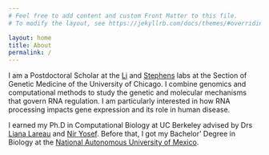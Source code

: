 ```yaml
---
# Feel free to add content and custom Front Matter to this file.
# To modify the layout, see https://jekyllrb.com/docs/themes/#overriding-theme-defaults

layout: home
title: About
permalink: /
---
```


I am a Postdoctoral Scholar at the [Li](https://thelilab.com/) and [Stephens](https://stephenslab.uchicago.edu/) labs at the Section of Genetic Medicine of the University of Chicago. I combine genomics and computational methods to study the genetic and molecular mechanisms that govern RNA regulation. I am particularly interested in how RNA processing impacts gene expression and its role in human disease.

I earned my Ph.D in Computational Biology at UC Berkeley advised by Drs [Liana Lareau](http://www.lareaulab.org/) and [Nir Yosef](https://yoseflab.github.io/). Before that, I got my Bachelor\' Degree in Biology at the [National Autonomous University of Mexico](https://www.fciencias.unam.mx/).
